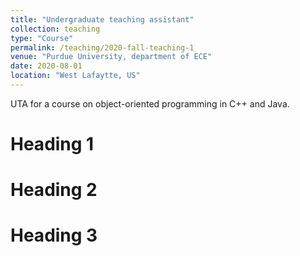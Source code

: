 ```yaml
---
title: "Undergraduate teaching assistant"
collection: teaching
type: "Course"
permalink: /teaching/2020-fall-teaching-1
venue: "Purdue University, department of ECE"
date: 2020-08-01
location: "West Lafaytte, US"
---
```


UTA for a course on object-oriented programming in C++ and Java.

Heading 1
======

Heading 2
======

Heading 3
======
